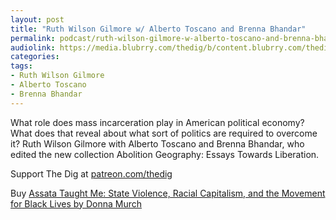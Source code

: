 ```yaml
---
layout: post
title: "Ruth Wilson Gilmore w/ Alberto Toscano and Brenna Bhandar"
permalink: podcast/ruth-wilson-gilmore-w-alberto-toscano-and-brenna-bhandar/
audiolink: https://media.blubrry.com/thedig/b/content.blubrry.com/thedig/The_Dig-EP_358-Gilmore.mp3
categories:
tags:
- Ruth Wilson Gilmore
- Alberto Toscano
- Brenna Bhandar
---
```


What role does mass incarceration play in American political economy? What does that reveal about what sort of politics are required to overcome it? Ruth Wilson Gilmore with Alberto Toscano and Brenna Bhandar, who edited the new collection Abolition Geography: Essays Towards Liberation.

Support The Dig at [patreon.com/thedig](http://www.patreon.com/TheDig) 

Buy [Assata Taught Me: State Violence, Racial Capitalism, and the Movement for Black Lives by Donna Murch](http://www.haymarketbooks.org/books/1650-assata-taught-me)
